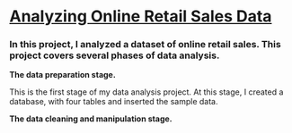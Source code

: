 <h1><u>Analyzing Online Retail Sales Data</u></h1>


<h3> In this project, I analyzed a dataset of online retail sales. This project covers several phases of data analysis. </h3>

<b>The data preparation stage.</b>

This is the first stage of my data analysis project. At this stage, I created a database, with four tables and inserted the sample data.

<b>The data cleaning and manipulation stage.</b>
